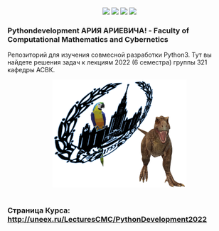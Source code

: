 #

<p align="center">
    <img src="https://img.shields.io/github/languages/count/Uberariy/pythondevelopment"> 
    <img src="https://img.shields.io/github/repo-size/Uberariy/pythondevelopment"> 
    <img src="https://img.shields.io/github/last-commit/Uberariy/pythondevelopment"> 
    <img src="https://img.shields.io/github/commit-activity/m/Uberariy/pythondevelopment">

</p>

### **Pythondevelopment АРИЯ АРИЕВИЧА!** - Faculty of Computational Mathematics and Cybernetics
 Репозиторий для изучения совмесной разработки Python3. Тут вы найдете решения задач к лекциям 2022 (6 семестра) группы 321 кафедры АСВК.

<p align="center"><img width=60% src="msu3D.png"></p>

#
### Страница Курса: http://uneex.ru/LecturesCMC/PythonDevelopment2022
